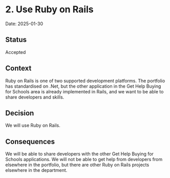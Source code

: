 # 2. Use Ruby on Rails

Date: 2025-01-30

## Status

Accepted

## Context

Ruby on Rails is one of two supported development platforms. The portfolio has
standardised on .Net, but the other application in the Get Help Buying for
Schools area is already implemented in Rails, and we want to be able to share
developers and skills.

## Decision

We will use Ruby on Rails.

## Consequences

We will be able to share developers with the other Get Help Buying for Schools
applications. We will not be able to get help from developers from elsewhere in
the portfolio, but there are other Ruby on Rails projects elsewhere in
the department.
